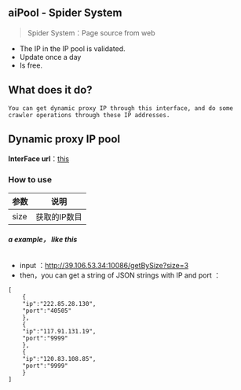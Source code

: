 ## aiPool - Spider System

> Spider System：Page source from web

- The IP in the IP pool is validated.
- Update once a day
- Is free.


## What does it do?

```
You can get dynamic proxy IP through this interface, and do some crawler operations through these IP addresses.
```

## Dynamic proxy IP pool

**InterFace url**：[this](http://39.106.53.34:10086/getBySize)



### How to use 

参数 | 说明
---|---
size| 获取的IP数目

###### **a example， like this**
- input ：http://39.106.53.34:10086/getBySize?size=3
- then，you can get a string of JSON strings with IP and port ：

```
[
    {
    "ip":"222.85.28.130",
    "port":"40505"
    },
    {
    "ip":"117.91.131.19",
    "port":"9999"
    },
    {
    "ip":"120.83.108.85",
    "port":"9999"
    }
]

```
